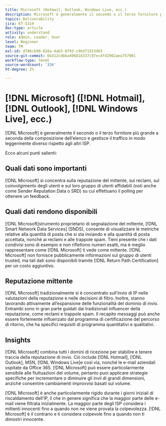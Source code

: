 ```yaml
---
title: Microsoft (Hotmail, Outlook, Windows Live, ecc.)
description: Microsoft è generalmente il secondo o il terzo fornitore più grande a seconda della composizione dell’elenco e gestisce il traffico in modo leggermente diverso rispetto agli altri ISP.
topics: Deliverability
jira: KT-5319
doc-type: article
activity: understand
role: Admin, Leader, User
level: Beginner
team: TM
exl-id: d706cb90-828a-4ab3-8f93-c9bd71553d63
source-git-commit: 6b312cdbba496818337c97ec4f42962aea757901
workflow-type: tm+mt
source-wordcount: '334'
ht-degree: 2%

---
```


# [!DNL Microsoft] ([!DNL Hotmail], [!DNL Outlook], [!DNL Windows Live], ecc.)

[!DNL Microsoft] è generalmente il secondo o il terzo fornitore più grande a seconda della composizione dell’elenco e gestisce il traffico in modo leggermente diverso rispetto agli altri ISP.

Ecco alcuni punti salienti:

## Quali dati sono importanti

[!DNL Microsoft] si concentra sulla reputazione del mittente, sui reclami, sul coinvolgimento degli utenti e sul loro gruppo di utenti affidabili (noti anche come Sender Reputation Data o SRD) su cui effettuano il polling per ottenere un feedback.

## Quali dati rendono disponibili

[!DNL Microsoft]strumento proprietario di segnalazione del mittente, [!DNL Smart Network Data Services] (SNDS), consente di visualizzare le metriche relative alla quantità di posta che si sta inviando e alla quantità di posta accettata, nonché ai reclami e alle trappole spam. Tieni presente che i dati condivisi sono di esempio e non riflettono numeri esatti, ma è meglio rappresentare come [!DNL Microsoft] ti vede come mittente. [!DNL Microsoft] non fornisce pubblicamente informazioni sul gruppo di utenti trusted, ma tali dati sono disponibili tramite [!DNL Return Path Certification] per un costo aggiuntivo.

## Reputazione mittente

[!DNL Microsoft] tradizionalmente si è concentrato sull’invio di IP nelle valutazioni della reputazione e nelle decisioni di filtro. Inoltre, stanno lavorando attivamente all’espansione delle funzionalità del dominio di invio. Entrambi sono in gran parte guidati dai tradizionali influencer della reputazione, come reclami e trappole spam. Il recapito messaggi può anche essere fortemente influenzato dal programma di certificazione del percorso di ritorno, che ha specifici requisiti di programma quantitativi e qualitativi.

## Insights

[!DNL Microsoft] combina tutti i domini di ricezione per stabilire e tenere traccia della reputazione di invio. Ciò include [!DNL Hotmail], [!DNL Outlook], MSN, [!DNL Windows Live]e così via, nonché le e-mail aziendali ospitate da Office 365. [!DNL Microsoft] può essere particolarmente sensibile alle fluttuazioni del volume, pertanto puoi applicare strategie specifiche per incrementare o diminuire gli invii di grandi dimensioni, anziché consentire cambiamenti improvvisi basati sul volume.

[!DNL Microsoft] è anche particolarmente rigido durante i giorni iniziali di riscaldamento dell’IP, il che in genere significa che la maggior parte delle e-mail viene filtrata inizialmente. La maggior parte degli ISP considera i mittenti innocenti fino a quando non ne viene provata la colpevolezza. [!DNL Microsoft] è il contrario e ti considera colpevole fino a quando non ti dimostri innocente.
